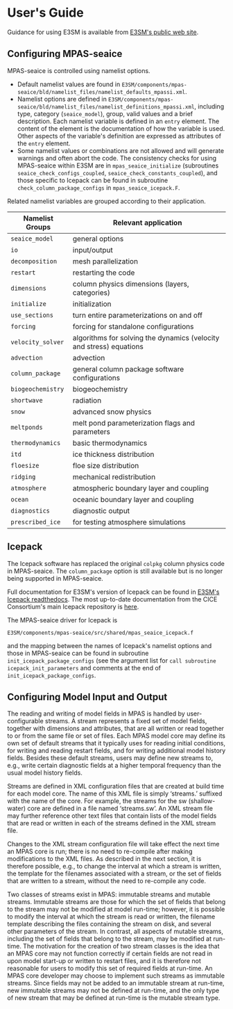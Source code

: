 # User's Guide

Guidance for using E3SM is available from [E3SM's public web site](<https://e3sm.org/model/running-e3sm/e3sm-quick-start>).

## Configuring MPAS-seaice

MPAS-seaice is controlled using namelist options.

- Default namelist values are found in
``E3SM/components/mpas-seaice/bld/namelist_files/namelist_defaults_mpassi.xml``.
- Namelist options are defined in
``E3SM/components/mpas-seaice/bld/namelist_files/namelist_definitions_mpassi.xml``,
including type, category (``seaice_model``), group, valid values and a brief description. Each namelist variable is defined in an ``entry`` element.  The content of the element is the documentation of how the variable is used.  Other aspects of the variable's definition are expressed as attributes of the ``entry`` element.
- Some namelist values or combinations are not allowed and will generate warnings and often abort the code.  The consistency checks for using MPAS-seaice within E3SM are in ``mpas_seaice_initialize`` (subroutines ``seaice_check_configs_coupled``, ``seaice_check_constants_coupled``), and those specific to Icepack can be found in subroutine ``check_column_package_configs`` in ``mpas_seaice_icepack.F``.

Related namelist variables are grouped according to their application.

| Namelist Groups     | Relevant application |
| ------------------- | -------------------- |
| ``seaice_model``    |  general options     |
| ``io``              |  input/output        |
| ``decomposition``   | mesh parallelization |
| ``restart``         | restarting the code  |
| ``dimensions``      | column physics dimensions (layers, categories)  |
| ``initialize``      | initialization       |
| ``use_sections``    | turn entire parameterizations on and off |
| ``forcing``         | forcing for standalone configurations    |
| ``velocity_solver`` | algorithms for solving the dynamics (velocity and stress) equations |
| ``advection``       | advection                                |
| ``column_package``  | general column package software configurations  |
| ``biogeochemistry`` | biogeochemistry                          |
| ``shortwave``       | radiation                                |
| ``snow``            | advanced snow physics                    |
| ``meltponds``       | melt pond parameterization flags and parameters |
| ``thermodynamics``  | basic thermodynamics                     |
| ``itd``             | ice thickness distribution               |
| ``floesize``        | floe size distribution                   |
| ``ridging``         | mechanical redistribution                |
| ``atmosphere``      | atmospheric boundary layer and coupling  |
| ``ocean``           | oceanic boundary layer and coupling      |
| ``diagnostics``     | diagnostic output                        |
| ``prescribed_ice``  | for testing atmosphere simulations       |

## Icepack

The Icepack software has replaced the original ``colpkg`` column physics code in MPAS-seaice. The ``column_package`` option is still available but is no longer being supported in MPAS-seaice.

Full documentation for E3SM's version of Icepack can be found in [E3SM's Icepack readthedocs](<https://e3sm-icepack.readthedocs.io/en/latest>).  The most up-to-date documentation from the CICE Consortium's main Icepack repository is [here](<https://cice-consortium-icepack.readthedocs.io/en/main>).

The MPAS-seaice driver for Icepack is

``E3SM/components/mpas-seaice/src/shared/mpas_seaice_icepack.f``

and the mapping between the names of Icepack's namelist options and those in MPAS-seaice can be found in subroutine ``init_icepack_package_configs`` (see the argument list for ``call subroutine icepack_init_parameters`` and comments at the end of ``init_icepack_package_configs``.

## Configuring Model Input and Output

The reading and writing of model fields in MPAS is handled by user-configurable streams. A stream represents a fixed set of model fields, together with dimensions and attributes, that are all written or read together to or from the same file or set of files. Each MPAS model core may define its own set of default streams that it typically uses for reading initial conditions, for writing and reading restart fields, and for writing additional model history fields. Besides these default streams, users may define new streams to, e.g., write certain diagnostic fields at a higher temporal frequency than the usual model history fields.

Streams are defined in XML configuration files that are created at build time for each model core. The name of this XML file is simply ‘streams.’ suffixed with the name of the core. For example, the streams for the sw (shallow-water) core are defined in a file named ‘streams.sw’. An XML stream file may further reference other text files that contain lists of the model fields that are read or written in each of the streams defined in the XML stream file.

Changes to the XML stream configuration file will take effect the next time an MPAS core is run; there is no need to re-compile after making modifications to the XML files. As described in the next section, it is therefore possible, e.g., to change the interval at which a stream is written, the template for the filenames associated with a stream, or the set of fields that are written to a stream, without the need to re-compile any code.

Two classes of streams exist in MPAS: immutable streams and mutable streams. Immutable streams are those for which the set of fields that belong to the stream may not be modified at model run-time; however, it is possible to modify the interval at which the stream is read or written, the filename template describing the files containing the stream on disk, and several other parameters of the stream. In contrast, all aspects of mutable streams, including the set of fields that belong to the stream, may be modified at run-time. The motivation for the creation of two stream classes is the idea that an MPAS core may not function correctly if certain fields are not read in upon model start-up or written to restart files, and it is therefore not reasonable for users to modify this set of required fields at run-time. An MPAS core developer may choose to implement such streams as immutable streams. Since fields may not be added to an immutable stream at run-time, new immutable streams may not be defined at run-time, and the only type of new stream that may be defined at run-time is the mutable stream type.
